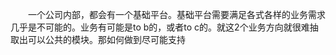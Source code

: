 　　一个公司内部，都会有一个基础平台。基础平台需要满足各式各样的业务需求几乎是不可能的。业务有可能是to b的，或者to c的。就这2个业务方向就很难抽取出可以公共的模块。那如何做到尽可能支持

　　

